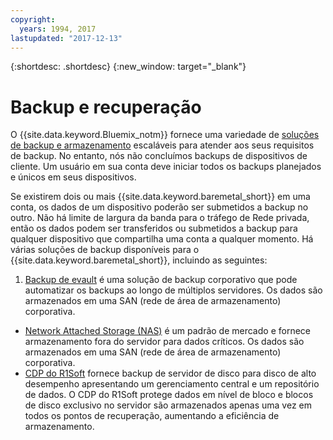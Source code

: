 ```yaml
---
copyright:
  years: 1994, 2017
lastupdated: "2017-12-13"
---
```


{:shortdesc: .shortdesc}
{:new_window: target="_blank"}


# Backup e recuperação

O {{site.data.keyword.Bluemix_notm}} fornece uma variedade de [soluções de backup e armazenamento](https://www.softlayer.com/cloud-storage) escaláveis para atender aos seus requisitos de backup. No entanto, nós não concluímos backups de dispositivos de cliente. Um usuário em sua conta deve iniciar todos os backups planejados e únicos em seus dispositivos.

Se existirem dois ou mais {{site.data.keyword.baremetal_short}} em uma conta, os dados de um dispositivo poderão ser submetidos a backup no outro. Não há limite de largura da banda para o tráfego de Rede privada, então os dados podem ser transferidos ou submetidos a backup para qualquer dispositivo que compartilha uma conta a qualquer momento.
Há várias soluções de backup disponíveis para o {{site.data.keyword.baremetal_short}}, incluindo as seguintes:

1. [Backup de evault](/infrastructure/backup/index.html) é uma solução de backup corporativo que pode automatizar os backups ao longo de múltiplos servidores. Os dados são armazenados em uma SAN (rede de área de armazenamento) corporativa.
* [Network Attached Storage (NAS)](/infrastructure/network-attached-storage/nas.html) é um padrão de mercado e fornece armazenamento fora do servidor para dados críticos. Os dados são armazenados em uma SAN (rede de área de armazenamento) corporativa.
* [CDP do R1Soft](/infrastructure/backup/r1soft.html) fornece backup de servidor de disco para disco de alto desempenho apresentando um gerenciamento central e um repositório de dados. O CDP do R1Soft protege dados em nível de bloco e blocos de disco exclusivo no servidor são armazenados apenas uma vez em todos os pontos de recuperação, aumentando a eficiência de armazenamento.
